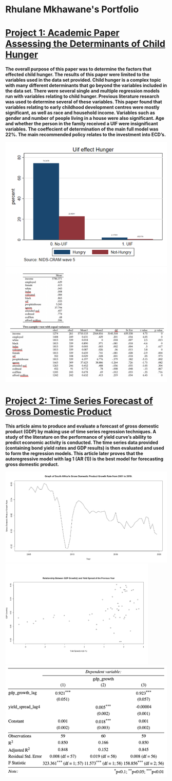 # Rhulane Mkhawane's Portfolio

# [Project 1: Academic Paper Assessing the Determinants of Child Hunger](https://github.com/rhulanemkhawane/portfolio/blob/main/Research%20Project%20on%20Child%20Hunger.docx)
**The overall purpose of this paper was to determine the factors that effected child hunger. The results of this paper were limited to the variables used in the data set provided. Child hunger is a complex topic with many different determinants that go beyond the variables included in the data set. There were several single and multiple regression models run with variables relating to child hunger. Previous literature research was used to determine several of these variables. This paper found that variables relating to early childhood development centres were mostly significant, as well as race and household income. Variables such as gender and number of people living in a house were also significant. Age and whether the person in the family received a UIF were insignificant variables. The coeffecient of determination of the main full model was 22%. The main recommended policy relates to the investment into ECD’s.**

![](https://github.com/rhulanemkhawane/portfolio/blob/main/images/Project%201.1.png)
![](https://github.com/rhulanemkhawane/portfolio/blob/main/images/Picture%201.2.png)

# [Project 2: Time Series Forecast of Gross Domestic Product](https://github.com/rhulanemkhawane/portfolio/blob/main/Time%20Series%20Assignment.docx)
**This article aims to produce and evaluate a forecast of gross domestic product (GDP) by making use of time series regression techniques. A study of the literature on the performance of yield curve’s ability to predict economic activity is conducted. The time series data provided (containing bond yield rates and GDP results) is then evaluated and used to form the regression models. This article later proves that the autoregressive model with lag 1 (AR (1)) is the best model for forecasting gross domestic product.**

![](https://github.com/rhulanemkhawane/portfolio/blob/main/images/Project%202.2.png)
![](https://github.com/rhulanemkhawane/portfolio/blob/main/images/Project%202.1.png)
![](https://github.com/rhulanemkhawane/portfolio/blob/main/images/Project%202.3.png)

